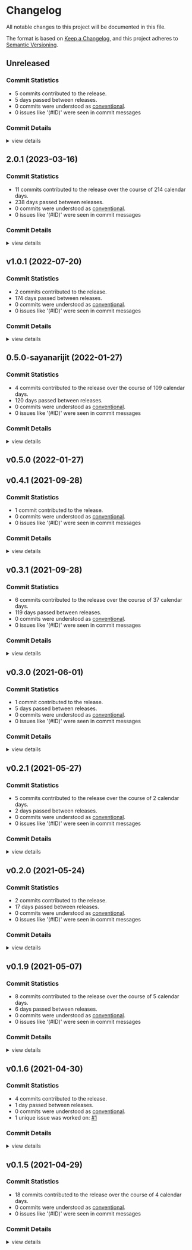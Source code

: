 # Changelog

All notable changes to this project will be documented in this file.

The format is based on [Keep a Changelog](https://keepachangelog.com/en/1.0.0/),
and this project adheres to [Semantic Versioning](https://semver.org/spec/v2.0.0.html).

## Unreleased

### Commit Statistics

<csr-read-only-do-not-edit/>

 - 5 commits contributed to the release.
 - 5 days passed between releases.
 - 0 commits were understood as [conventional](https://www.conventionalcommits.org).
 - 0 issues like '(#ID)' were seen in commit messages

### Commit Details

<csr-read-only-do-not-edit/>

<details><summary>view details</summary>

 * **Uncategorized**
    - Update version ([`7617608`](https://github.com/sayanarijit/ansi-to-tui/commit/761760805afad70709b2158b04789b31ac4f12fc))
    - Move to ratatui ([`0446f08`](https://github.com/sayanarijit/ansi-to-tui/commit/0446f08857469fbcb770af125a3abd637ea1f777))
    - [feat] Bump version and update CHANGELOG.md ([`eec6f86`](https://github.com/sayanarijit/ansi-to-tui/commit/eec6f86e6ad66196370cb350f4451c829d6c5bb1))
    - [fix] properly reset styles ([`50f5be0`](https://github.com/sayanarijit/ansi-to-tui/commit/50f5be0ec5e9b49efebf6cb34a967b550843c61b))
    - [fix] Properly set background colors ([`f827e25`](https://github.com/sayanarijit/ansi-to-tui/commit/f827e25d7998d48f7bbf004440d7cb20b54b5d99))
</details>

## 2.0.1 (2023-03-16)

### Commit Statistics

<csr-read-only-do-not-edit/>

 - 11 commits contributed to the release over the course of 214 calendar days.
 - 238 days passed between releases.
 - 0 commits were understood as [conventional](https://www.conventionalcommits.org).
 - 0 issues like '(#ID)' were seen in commit messages

### Commit Details

<csr-read-only-do-not-edit/>

<details><summary>view details</summary>

 * **Uncategorized**
    - [fix] Write changelog ([`4324447`](https://github.com/sayanarijit/ansi-to-tui/commit/4324447763d9760ee1364d78e3392fcefc078619))
    - Adjusting changelogs prior to release of ansi-to-tui v2.0.1 ([`874a3a8`](https://github.com/sayanarijit/ansi-to-tui/commit/874a3a8abf968b4112c454d231fa7dfb9c157a42))
    - [feat] CHANGELOGS Using cargo changelog ([`604e1d1`](https://github.com/sayanarijit/ansi-to-tui/commit/604e1d1ca493706c090c4535fb0be019757ed250))
    - [fix] Bump version prep for release ([`8e07c79`](https://github.com/sayanarijit/ansi-to-tui/commit/8e07c79c42b1b831570cd25027ec48bc83b30fc2))
    - Add fg/bg colors for 90-110 ANSI code range ([`1bd18a9`](https://github.com/sayanarijit/ansi-to-tui/commit/1bd18a9ab1424d2a1bd785515384aab4d58f07cf))
    - [fix] Don't include the empty spans but keep changing the style ([`acdb671`](https://github.com/sayanarijit/ansi-to-tui/commit/acdb671763c655727f7b5fee9d867ac977d97070))
    - [fix] Don't exclude empty spans ([`0d1e9bc`](https://github.com/sayanarijit/ansi-to-tui/commit/0d1e9bc1786886aec7e1f4ddf058b278793b928a))
    - Fix infinite loop on unsupported escape sequences ([`225669f`](https://github.com/sayanarijit/ansi-to-tui/commit/225669ff1849326dbd20d90639ce86243b8eb5dd))
    - Add test for infinitely looping cases ([`8a59123`](https://github.com/sayanarijit/ansi-to-tui/commit/8a5912326da52c7fed32e815339664d7acd61a64))
    - [update] Version bump ([`0f2ace5`](https://github.com/sayanarijit/ansi-to-tui/commit/0f2ace5449fce46fbf891e4899afc27226f3932e))
    - [fix] Don't hang on screen modes ([`189d9c5`](https://github.com/sayanarijit/ansi-to-tui/commit/189d9c5021e8b69c046be4a4c2cd78095154dc45))
</details>

## v1.0.1 (2022-07-20)

### Commit Statistics

<csr-read-only-do-not-edit/>

 - 2 commits contributed to the release.
 - 174 days passed between releases.
 - 0 commits were understood as [conventional](https://www.conventionalcommits.org).
 - 0 issues like '(#ID)' were seen in commit messages

### Commit Details

<csr-read-only-do-not-edit/>

<details><summary>view details</summary>

 * **Uncategorized**
    - Update the readme example ([`a527ba0`](https://github.com/sayanarijit/ansi-to-tui/commit/a527ba066f0a9bdc924849a9c086989ebda5f8c0))
    - Complete rewrite of the whole parser logic ([`0e28929`](https://github.com/sayanarijit/ansi-to-tui/commit/0e289299a123635185f9907a01a379a51009f52b))
</details>

## 0.5.0-sayanarijit (2022-01-27)

### Commit Statistics

<csr-read-only-do-not-edit/>

 - 4 commits contributed to the release over the course of 109 calendar days.
 - 120 days passed between releases.
 - 0 commits were understood as [conventional](https://www.conventionalcommits.org).
 - 0 issues like '(#ID)' were seen in commit messages

### Commit Details

<csr-read-only-do-not-edit/>

<details><summary>view details</summary>

 * **Uncategorized**
    - Bump version to 0.5.0 for tui 0.17.0 ([`92736b3`](https://github.com/sayanarijit/ansi-to-tui/commit/92736b3a6d8cf1f6f0225ed3f95aabe1d27efcf8))
    - Possibly fix #10 ([`5127c8c`](https://github.com/sayanarijit/ansi-to-tui/commit/5127c8c2016b76c0c9c64cc60d187bea37e2e685))
    - Add drone build badge ([`2871347`](https://github.com/sayanarijit/ansi-to-tui/commit/28713475a094612bf894603c720095a243801b24))
    - Add .drone.yml ([`e08a9d8`](https://github.com/sayanarijit/ansi-to-tui/commit/e08a9d8281bcbc31a419b33897c79e62544acd98))
</details>

## v0.5.0 (2022-01-27)

## v0.4.1 (2021-09-28)

### Commit Statistics

<csr-read-only-do-not-edit/>

 - 1 commit contributed to the release.
 - 0 commits were understood as [conventional](https://www.conventionalcommits.org).
 - 0 issues like '(#ID)' were seen in commit messages

### Commit Details

<csr-read-only-do-not-edit/>

<details><summary>view details</summary>

 * **Uncategorized**
    - V0.4.1 ([`5225ac3`](https://github.com/sayanarijit/ansi-to-tui/commit/5225ac3f4ab26329e0aff938e25e2d123c25d9f0))
</details>

## v0.3.1 (2021-09-28)

### Commit Statistics

<csr-read-only-do-not-edit/>

 - 6 commits contributed to the release over the course of 37 calendar days.
 - 119 days passed between releases.
 - 0 commits were understood as [conventional](https://www.conventionalcommits.org).
 - 0 issues like '(#ID)' were seen in commit messages

### Commit Details

<csr-read-only-do-not-edit/>

<details><summary>view details</summary>

 * **Uncategorized**
    - Update version and fix #9 release ([`e2d7656`](https://github.com/sayanarijit/ansi-to-tui/commit/e2d7656587d7edf313faa2201e0d1f261530b91a))
    - Remove redundant println! lines ([`c108aea`](https://github.com/sayanarijit/ansi-to-tui/commit/c108aea34e7e42ee1ed43c162d0720db546a814d))
    - Fix #9 Color reset not working ([`c159a29`](https://github.com/sayanarijit/ansi-to-tui/commit/c159a29de0ee518037eebfb2f789015379d83d8e))
    - Update readme #8 ([`869a5f4`](https://github.com/sayanarijit/ansi-to-tui/commit/869a5f48f23e4d55eb5c8db24101b0b653c2ca01))
    - Center 2nd column ([`7259a48`](https://github.com/sayanarijit/ansi-to-tui/commit/7259a483aa2654e518ff691a9cc487ca3110e024))
    - Give the README a new look ([`5555bfb`](https://github.com/sayanarijit/ansi-to-tui/commit/5555bfbe825711b9fbbaec3d539c7546da155edb))
</details>

## v0.3.0 (2021-06-01)

### Commit Statistics

<csr-read-only-do-not-edit/>

 - 1 commit contributed to the release.
 - 5 days passed between releases.
 - 0 commits were understood as [conventional](https://www.conventionalcommits.org).
 - 0 issues like '(#ID)' were seen in commit messages

### Commit Details

<csr-read-only-do-not-edit/>

<details><summary>view details</summary>

 * **Uncategorized**
    - Update tui to version v0.15.0 ([`f68a55d`](https://github.com/sayanarijit/ansi-to-tui/commit/f68a55de4ed496767b7063212e0430f66d78e03b))
</details>

## v0.2.1 (2021-05-27)

### Commit Statistics

<csr-read-only-do-not-edit/>

 - 5 commits contributed to the release over the course of 2 calendar days.
 - 2 days passed between releases.
 - 0 commits were understood as [conventional](https://www.conventionalcommits.org).
 - 0 issues like '(#ID)' were seen in commit messages

### Commit Details

<csr-read-only-do-not-edit/>

<details><summary>view details</summary>

 * **Uncategorized**
    - Remove println! and bump version ([`7f0ad21`](https://github.com/sayanarijit/ansi-to-tui/commit/7f0ad21e3701f110f0d56c666e561e1195be3ff6))
    - Remove println! ([`88da943`](https://github.com/sayanarijit/ansi-to-tui/commit/88da943d7300fdc1a867d1b03db33578f3ca7974))
    - Merge branch 'master' of gh:uttarayan21/ansi-to-tui ([`9bcd9c9`](https://github.com/sayanarijit/ansi-to-tui/commit/9bcd9c9d78f4fb33521aef08385b35f0013974c3))
    - Possible fix for #3 ([`7c41742`](https://github.com/sayanarijit/ansi-to-tui/commit/7c41742b2a8665a60c3798da0859b8087f695c9c))
    - Implement StdError and thus, supporting anyhow ([`47d7ac3`](https://github.com/sayanarijit/ansi-to-tui/commit/47d7ac37d830d676fafea8528d8080d53751b1fc))
</details>

## v0.2.0 (2021-05-24)

### Commit Statistics

<csr-read-only-do-not-edit/>

 - 2 commits contributed to the release.
 - 17 days passed between releases.
 - 0 commits were understood as [conventional](https://www.conventionalcommits.org).
 - 0 issues like '(#ID)' were seen in commit messages

### Commit Details

<csr-read-only-do-not-edit/>

<details><summary>view details</summary>

 * **Uncategorized**
    - Fix spelling in documentation and bump version ([`69a8b4c`](https://github.com/sayanarijit/ansi-to-tui/commit/69a8b4cbbb1d7c80592542674653ce8e13e444c8))
    - Fix for #2 ([`985fe88`](https://github.com/sayanarijit/ansi-to-tui/commit/985fe8811ec9d651e034235d88ce5cd68d7d660b))
</details>

## v0.1.9 (2021-05-07)

### Commit Statistics

<csr-read-only-do-not-edit/>

 - 8 commits contributed to the release over the course of 5 calendar days.
 - 6 days passed between releases.
 - 0 commits were understood as [conventional](https://www.conventionalcommits.org).
 - 0 issues like '(#ID)' were seen in commit messages

### Commit Details

<csr-read-only-do-not-edit/>

<details><summary>view details</summary>

 * **Uncategorized**
    - Removed AnsiColor enum ([`aa17233`](https://github.com/sayanarijit/ansi-to-tui/commit/aa1723376985bd4c457b8780d576daa09bf42d34))
    - Minor changes to documentation ([`de7091d`](https://github.com/sayanarijit/ansi-to-tui/commit/de7091daf5e333f7a4b8d3d5aa21b33d6c5b20e6))
    - Minor changes ([`d7fb6e6`](https://github.com/sayanarijit/ansi-to-tui/commit/d7fb6e6d451f7a5296a122db79ec4ef6f6565882))
    - Removed useless AnsiColor enum ([`c66ca17`](https://github.com/sayanarijit/ansi-to-tui/commit/c66ca173845267f834adc97c94a19842499caada))
    - Bump version number ([`6818ee5`](https://github.com/sayanarijit/ansi-to-tui/commit/6818ee5f6e06f59e4569e2bfced65fcd88a24aa2))
    - Keep empty newlines ([`6a80c08`](https://github.com/sayanarijit/ansi-to-tui/commit/6a80c086394e23e380acdfecf16b6159c44846ca))
    - Bump version to 0.1.7 ([`6203e87`](https://github.com/sayanarijit/ansi-to-tui/commit/6203e877974a83eadd273be329b45afc17246cd3))
    - Pub fn ansi_to_text_override_style ([`0694221`](https://github.com/sayanarijit/ansi-to-tui/commit/0694221f34a468ab9dd1070e7b2b363876e65791))
</details>

## v0.1.6 (2021-04-30)

### Commit Statistics

<csr-read-only-do-not-edit/>

 - 4 commits contributed to the release.
 - 1 day passed between releases.
 - 0 commits were understood as [conventional](https://www.conventionalcommits.org).
 - 1 unique issue was worked on: [#1](https://github.com/sayanarijit/ansi-to-tui/issues/1)

### Commit Details

<csr-read-only-do-not-edit/>

<details><summary>view details</summary>

 * **[#1](https://github.com/sayanarijit/ansi-to-tui/issues/1)**
    - Optimize output text size ([`28c9077`](https://github.com/sayanarijit/ansi-to-tui/commit/28c9077a767a14337d8636c1cd47513d53e88711))
 * **Uncategorized**
    - Prepare from release ([`8ad6643`](https://github.com/sayanarijit/ansi-to-tui/commit/8ad6643545b74a0ca0d2dfc3d9857923fe85df81))
    - Fix tests paths ([`a4e50fa`](https://github.com/sayanarijit/ansi-to-tui/commit/a4e50faef2f18328a65f61f066b67eec8fe88bf4))
    - Bump simdutf8 to v0.1.1 ([`2e47e63`](https://github.com/sayanarijit/ansi-to-tui/commit/2e47e63b3f9c03df5a62407e1a494400bfe55e0f))
</details>

## v0.1.5 (2021-04-29)

### Commit Statistics

<csr-read-only-do-not-edit/>

 - 18 commits contributed to the release over the course of 4 calendar days.
 - 0 commits were understood as [conventional](https://www.conventionalcommits.org).
 - 0 issues like '(#ID)' were seen in commit messages

### Commit Details

<csr-read-only-do-not-edit/>

<details><summary>view details</summary>

 * **Uncategorized**
    - Newlines with empty buffers are now shown correctly ([`dce8cf1`](https://github.com/sayanarijit/ansi-to-tui/commit/dce8cf1e5194813936987c9e5cd18f488b8a9409))
    - Add additional test ([`371bd6f`](https://github.com/sayanarijit/ansi-to-tui/commit/371bd6fe5cb8f01c5f2aba1f62b3fa65c74150bc))
    - Change AsRef<[u8]> to IntoIterator<Item = u8> ([`83ccd02`](https://github.com/sayanarijit/ansi-to-tui/commit/83ccd025e021df414cda6fdfbbae8b5e2d49fe13))
    - Large refactor ([`51481fa`](https://github.com/sayanarijit/ansi-to-tui/commit/51481fa9323c45036083ccecd677f42bdb3af1b9))
    - Added tests ([`03b623e`](https://github.com/sayanarijit/ansi-to-tui/commit/03b623ec150bd25a55d98f24818c19cb9e20e931))
    - Add additional tests ([`39f69a2`](https://github.com/sayanarijit/ansi-to-tui/commit/39f69a24b139eb226cabc484ea61a28d86cea1e6))
    - Refactor ([`4c354d5`](https://github.com/sayanarijit/ansi-to-tui/commit/4c354d5c00ed5bbbd01aea3d3e3dfc4ec01aebd3))
    - Allow empty ([`47bc5dd`](https://github.com/sayanarijit/ansi-to-tui/commit/47bc5dd13b03b17da9df8cf746fac6fecfaf7858))
    - Added Documentation badge. ([`8972553`](https://github.com/sayanarijit/ansi-to-tui/commit/8972553bc2f3d77b9fcdb47290c3c67a01d908c5))
    - Added documentation workflow ([`628d8ab`](https://github.com/sayanarijit/ansi-to-tui/commit/628d8abff0993bb6b3afde4915a866a335c1b1d3))
    - Added unicode_width check ([`a3585ba`](https://github.com/sayanarijit/ansi-to-tui/commit/a3585bad0004a03223174bb94376e985813d8fd9))
    - Removed a lot of unnsecessary code. ([`6e2e4dd`](https://github.com/sayanarijit/ansi-to-tui/commit/6e2e4ddc0849f39721a27cfe5bdf55db6f9d7bbd))
    - Somewhat fixed ([`8581b1a`](https://github.com/sayanarijit/ansi-to-tui/commit/8581b1ab0f9840391505f808d24ece44e49a2ef4))
    - Temp fix ([`486c3c9`](https://github.com/sayanarijit/ansi-to-tui/commit/486c3c98ddce0a954e1807f277c9f2d40a8f62ca))
    - Possible fix ([`ec38cb3`](https://github.com/sayanarijit/ansi-to-tui/commit/ec38cb3e62ffcf06b33db28b57fbb6ab214571d1))
    - Pub use ansi::ansi_to_text ([`ed57ab3`](https://github.com/sayanarijit/ansi-to-tui/commit/ed57ab359825a04dcdf866cdd6f58bd4b15caea2))
    - Change from ansitui to ansi-to-tui ([`43b1562`](https://github.com/sayanarijit/ansi-to-tui/commit/43b15627111b8742749acf73232a18378423c05a))
    - Initial Commit. ([`4cd9c8f`](https://github.com/sayanarijit/ansi-to-tui/commit/4cd9c8fc0b5bf1d6fd1274dcf34561b76d186d32))
</details>

